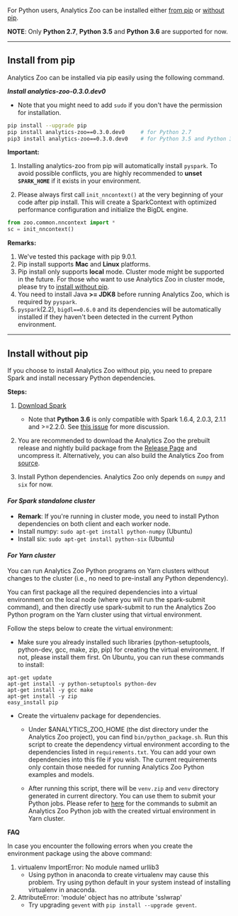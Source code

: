 For Python users, Analytics Zoo can be installed either [from pip](#install-from-pip) or [without pip](#install-without-pip).

**NOTE**: Only __Python 2.7__, __Python 3.5__ and __Python 3.6__ are supported for now.

---
## **Install from pip**

Analytics Zoo can be installed via pip easily using the following command.

***Install analytics-zoo-0.3.0.dev0***

* Note that you might need to add `sudo` if you don't have the permission for installation.

```bash
pip install --upgrade pip
pip install analytics-zoo==0.3.0.dev0     # for Python 2.7
pip3 install analytics-zoo==0.3.0.dev0    # for Python 3.5 and Python 3.6
```

**Important:**

1. Installing analytics-zoo from pip will automatically install `pyspark`. To avoid possible conflicts, you are highly recommended to __unset `SPARK_HOME`__ if it exists in your environment.

2. Please always first call `init_nncontext()` at the very beginning of your code after pip install. This will create a SparkContext with optimized performance configuration and initialize the BigDL engine.
```python
from zoo.common.nncontext import *
sc = init_nncontext()
```

**Remarks:**

1. We've tested this package with pip 9.0.1.
2. Pip install supports __Mac__ and __Linux__ platforms.
3. Pip install only supports __local__ mode. Cluster mode might be supported in the future. For those who want to use Analytics Zoo in cluster mode, please try to [install without pip](#install-without-pip).
4. You need to install Java __>= JDK8__ before running Analytics Zoo, which is required by `pyspark`.
5. `pyspark`(2.2), `bigdl==0.6.0` and its dependencies will be automatically installed if they haven't been detected in the current Python environment.


---
## **Install without pip**

If you choose to install Analytics Zoo without pip, you need to prepare Spark and install necessary Python dependencies.

**Steps:**

1. [Download Spark](https://spark.apache.org/downloads.html)

    - Note that __Python 3.6__ is only compatible with Spark 1.6.4, 2.0.3, 2.1.1 and >=2.2.0. See [this issue](https://issues.apache.org/jira/browse/SPARK-19019) for more discussion.


2. You are recommended to download the Analytics Zoo the prebuilt release and nightly build package from the [Release Page](../release-download.md) and uncompress it.
Alternatively, you can also build the Analytics Zoo from [source](../ScalaUserGuide/install/#build-with-script-recommended).

3. Install Python dependencies. Analytics Zoo only depends on `numpy` and `six` for now.

#### ***For Spark standalone cluster***

* __Remark__: If you're running in cluster mode, you need to install Python dependencies on both client and each worker node.
* Install numpy: 
```sudo apt-get install python-numpy``` (Ubuntu)
* Install six: 
```sudo apt-get install python-six``` (Ubuntu)

#### ***For Yarn cluster***

You can run Analytics Zoo Python programs on Yarn clusters without changes to the cluster (i.e., no need to pre-install any Python dependency).

You can first package all the required dependencies into a virtual environment on the local node (where you will run the spark-submit command),
and then directly use spark-submit to run the Analytics Zoo Python program on the Yarn cluster using that virtual environment.

Follow the steps below to create the virtual environment: 
   
* Make sure you already installed such libraries (python-setuptools, python-dev, gcc, make, zip, pip) for creating the virtual environment. If not, please install them first.
On Ubuntu, you can run these commands to install:
```
apt-get update
apt-get install -y python-setuptools python-dev
apt-get install -y gcc make
apt-get install -y zip
easy_install pip
```
* Create the virtualenv package for dependencies.
    * Under $ANALYTICS_ZOO_HOME (the dist directory under the Analytics Zoo project), you can find ```bin/python_package.sh```. Run this script to create the dependency virtual environment according to the dependencies listed in `requirements.txt`. You can add your own dependencies into this file if you wish. The current requirements only contain those needed for running Analytics Zoo Python examples and models.

    * After running this script, there will be `venv.zip` and `venv` directory generated in current directory. You can use them to submit your Python jobs. Please refer to [here](run.md#run-with-virtual-environment-on-yarn) for the commands to submit an Analytics Zoo Python job with the created virtual environment in Yarn cluster.

__FAQ__

In case you encounter the following errors when you create the environment package using the above command:

1. virtualenv ImportError: No module named urllib3
    - Using python in anaconda to create virtualenv may cause this problem. Try using python default in your system instead of installing virtualenv in anaconda.
2. AttributeError: 'module' object has no attribute 'sslwrap'
    - Try upgrading `gevent` with `pip install --upgrade gevent`.
